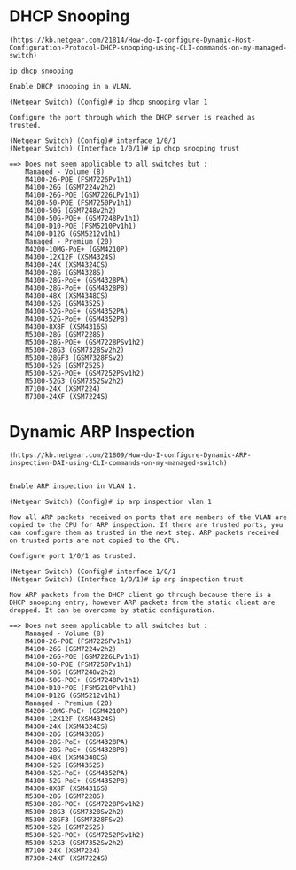 # DHCP Snooping
	(https://kb.netgear.com/21814/How-do-I-configure-Dynamic-Host-Configuration-Protocol-DHCP-snooping-using-CLI-commands-on-my-managed-switch)

	ip dhcp snooping

	Enable DHCP snooping in a VLAN.

	(Netgear Switch) (Config)# ip dhcp snooping vlan 1

	Configure the port through which the DHCP server is reached as trusted.

	(Netgear Switch) (Config)# interface 1/0/1
	(Netgear Switch) (Interface 1/0/1)# ip dhcp snooping trust

	==> Does not seem applicable to all switches but :
		Managed - Volume (8)
		M4100-26-POE (FSM7226Pv1h1)
		M4100-26G (GSM7224v2h2)
		M4100-26G-POE (GSM7226LPv1h1)
		M4100-50-POE (FSM7250Pv1h1)
		M4100-50G (GSM7248v2h2)
		M4100-50G-POE+ (GSM7248Pv1h1)
		M4100-D10-POE (FSM5210Pv1h1)
		M4100-D12G (GSM5212v1h1)
		Managed - Premium (20)
		M4200-10MG-PoE+ (GSM4210P)
		M4300-12X12F (XSM4324S)
		M4300-24X (XSM4324CS)
		M4300-28G (GSM4328S)
		M4300-28G-PoE+ (GSM4328PA)
		M4300-28G-PoE+ (GSM4328PB)
		M4300-48X (XSM4348CS)
		M4300-52G (GSM4352S)
		M4300-52G-PoE+ (GSM4352PA)
		M4300-52G-PoE+ (GSM4352PB)
		M4300-8X8F (XSM4316S)
		M5300-28G (GSM7228S)
		M5300-28G-POE+ (GSM7228PSv1h2)
		M5300-28G3 (GSM7328Sv2h2)
		M5300-28GF3 (GSM7328FSv2)
		M5300-52G (GSM7252S)
		M5300-52G-POE+ (GSM7252PSv1h2)
		M5300-52G3 (GSM7352Sv2h2)
		M7100-24X (XSM7224)
		M7300-24XF (XSM7224S)

# Dynamic ARP Inspection
	(https://kb.netgear.com/21809/How-do-I-configure-Dynamic-ARP-inspection-DAI-using-CLI-commands-on-my-managed-switch)


	Enable ARP inspection in VLAN 1.

	(Netgear Switch) (Config)# ip arp inspection vlan 1

	Now all ARP packets received on ports that are members of the VLAN are copied to the CPU for ARP inspection. If there are trusted ports, you can configure them as trusted in the next step. ARP packets received on trusted ports are not copied to the CPU.

	Configure port 1/0/1 as trusted.

	(Netgear Switch) (Config)# interface 1/0/1
	(Netgear Switch) (Interface 1/0/1)# ip arp inspection trust

	Now ARP packets from the DHCP client go through because there is a DHCP snooping entry; however ARP packets from the static client are dropped. It can be overcome by static configuration.

	==> Does not seem applicable to all switches but :
		Managed - Volume (8)
		M4100-26-POE (FSM7226Pv1h1)
		M4100-26G (GSM7224v2h2)
		M4100-26G-POE (GSM7226LPv1h1)
		M4100-50-POE (FSM7250Pv1h1)
		M4100-50G (GSM7248v2h2)
		M4100-50G-POE+ (GSM7248Pv1h1)
		M4100-D10-POE (FSM5210Pv1h1)
		M4100-D12G (GSM5212v1h1)
		Managed - Premium (20)
		M4200-10MG-PoE+ (GSM4210P)
		M4300-12X12F (XSM4324S)
		M4300-24X (XSM4324CS)
		M4300-28G (GSM4328S)
		M4300-28G-PoE+ (GSM4328PA)
		M4300-28G-PoE+ (GSM4328PB)
		M4300-48X (XSM4348CS)
		M4300-52G (GSM4352S)
		M4300-52G-PoE+ (GSM4352PA)
		M4300-52G-PoE+ (GSM4352PB)
		M4300-8X8F (XSM4316S)
		M5300-28G (GSM7228S)
		M5300-28G-POE+ (GSM7228PSv1h2)
		M5300-28G3 (GSM7328Sv2h2)
		M5300-28GF3 (GSM7328FSv2)
		M5300-52G (GSM7252S)
		M5300-52G-POE+ (GSM7252PSv1h2)
		M5300-52G3 (GSM7352Sv2h2)
		M7100-24X (XSM7224)
		M7300-24XF (XSM7224S)
